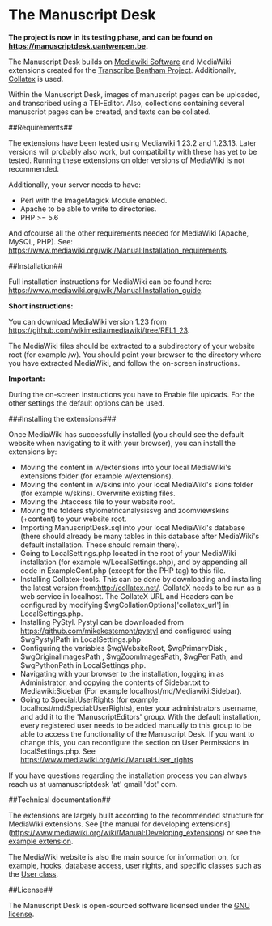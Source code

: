 # The Manuscript Desk

**The project is now in its testing phase, and can be found on https://manuscriptdesk.uantwerpen.be.**

The Manuscript Desk builds on [Mediawiki Software](https://www.mediawiki.org/wiki/MediaWiki) and MediaWiki extensions created for the [Transcribe Bentham Project](http://blogs.ucl.ac.uk/transcribe-bentham/).
Additionally, [Collatex](http://collatex.net/) is used. 

Within the Manuscript Desk, images of manuscript pages can be uploaded, and transcribed using a TEI-Editor. Also, collections containing several manuscript pages can be created, and texts can be collated. 

##Requirements##

The extensions have been tested using Mediawiki 1.23.2 and 1.23.13. Later versions will probably also work, but compatibility with these has yet to be tested. Running these extensions
on older versions of MediaWiki is not recommended. 

Additionally, your server needs to have: 

* Perl with the ImageMagick Module enabled.
* Apache to be able to write to directories.
* PHP >= 5.6

And ofcourse all the other requirements needed for MediaWiki (Apache, MySQL, PHP). 
See: https://www.mediawiki.org/wiki/Manual:Installation_requirements.

##Installation##

Full installation instructions for MediaWiki can be found here: https://www.mediawiki.org/wiki/Manual:Installation_guide.

**Short instructions:** 

You can download MediaWiki version 1.23 from https://github.com/wikimedia/mediawiki/tree/REL1_23.

The MediaWiki files should be extracted to a subdirectory of your website root (for example /w). You should point your browser to the directory where you have extracted MediaWiki, and follow the on-screen instructions.

**Important:**

During the on-screen instructions you have to Enable file uploads. For the other settings the default options can be used.

###Installing the extensions###

Once MediaWiki has successfully installed (you should see the default website when navigating to it with your browser),
you can install the extensions by: 

- Moving the content in w/extensions into your local MediaWiki's extensions folder (for example w/extensions).
- Moving the content in w/skins into your local MediaWiki's skins folder (for example w/skins). Overwrite existing files. 
- Moving the .htaccess file to your website root.
- Moving the folders stylometricanalysissvg and zoomviewskins (+content) to your website root. 
- Importing ManuscriptDesk.sql into your local MediaWiki's database (there should already be many tables in this database 
  after MediaWiki's default installation. These should remain there).
- Going to LocalSettings.php located in the root of your MediaWiki installation (for example w/LocalSettings.php), and by appending all code in ExampleConf.php (except for the PHP tag) to this file.
- Installing Collatex-tools. This can be done by downloading and installing the latest version from:http://collatex.net/. CollateX needs to be run as a web service in localhost.
  The CollateX URL and Headers can be configured by modifying $wgCollationOptions['collatex_url'] in LocalSettings.php.
- Installing PyStyl. Pystyl can be downloaded from https://github.com/mikekestemont/pystyl and configured using $wgPystylPath in LocalSettings.php
- Configuring the variables $wgWebsiteRoot, $wgPrimaryDisk , $wgOriginalImagesPath , $wgZoomImagesPath, $wgPerlPath, and $wgPythonPath in LocalSettings.php.
- Navigating with your browser to the installation, logging in as Administrator, and copying the contents of Sidebar.txt to Mediawiki:Sidebar (For example localhost/md/Mediawiki:Sidebar).
- Going to Special:UserRights (for example: localhost/md/Special:UserRights), enter your administrators username, and add it to the 'ManuscriptEditors' group. 
  With the default installation, every registered user needs to be added manually to this group to be able to access the functionality of the Manuscript Desk. 
  If you want to change this, you can reconfigure the section on User Permissions in localSettings.php. See https://www.mediawiki.org/wiki/Manual:User_rights

If you have questions regarding the installation process you can always reach us at uamanuscriptdesk 'at' gmail 'dot' com.

##Technical documentation##

The extensions are largely built according to the recommended structure for MediaWiki extensions. See [the manual for developing extensions]
(https://www.mediawiki.org/wiki/Manual:Developing_extensions) or see the [example extension](https://github.com/wikimedia/mediawiki-extensions-examples/tree/master/Example).

The MediaWiki website is also the main source for information on, for example, [hooks](https://www.mediawiki.org/wiki/Manual:Hooks), 
[database access](https://www.mediawiki.org/wiki/Manual:Database_access), [user rights](https://www.mediawiki.org/wiki/Manual:User_rights), and
specific classes such as the [User class](https://www.mediawiki.org/wiki/Manual:User.php).

##License##

The Manuscript Desk is open-sourced software licensed under the [GNU license](http://www.gnu.org/licenses/gpl-3.0.en.html). 
